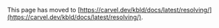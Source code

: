 This page has moved to [https://carvel.dev/kbld/docs/latest/resolving/](https://carvel.dev/kbld/docs/latest/resolving/).
